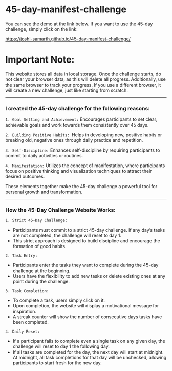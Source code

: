 # 45-day-manifest-challenge

You can see the demo at the link below. If you want to use the 45-day challenge, simply click on the link:

https://joshi-samarth.github.io/45-day-manifest-challenge/

<h1>Important Note:</h1>

This website stores all data in local storage. Once the challenge starts, do not clear your browser data, as this will delete all progress. Additionally, use the same browser to track your progress. If you use a different browser, it will create a new challenge, just like starting from scratch.<hr>

<h3>I created the 45-day challenge for the following reasons:</h3>

`1. Goal Setting and Achievement:` Encourages participants to set clear, achievable goals and work towards them consistently over 45 days.

`2. Building Positive Habits: `Helps in developing new, positive habits or breaking old, negative ones through daily practice and repetition.

`3. Self-Discipline:` Enhances self-discipline by requiring participants to commit to daily activities or routines.

`4. Manifestation:` Utilizes the concept of manifestation, where participants focus on positive thinking and visualization techniques to attract their desired outcomes.

These elements together make the 45-day challenge a powerful tool for personal growth and transformation.<hr>

<h3>How the 45-Day Challenge Website Works:</h3>

`1. Strict 45-Day Challenge:` 
   - Participants must commit to a strict 45-day challenge. If any day’s tasks are not completed, the challenge will reset to day 1.
   - This strict approach is designed to build discipline and encourage the formation of good habits.

`2. Task Entry:`
   - Participants enter the tasks they want to complete during the 45-day challenge at the beginning.
   - Users have the flexibility to add new tasks or delete existing ones at any point during the challenge.

`3. Task Completion:`
   - To complete a task, users simply click on it.
   - Upon completion, the website will display a motivational message for inspiration.
   - A streak counter will show the number of consecutive days tasks have been completed.

`4. Daily Reset:`
   - If a participant fails to complete even a single task on any given day, the challenge will reset to day 1 the following day.
   - If all tasks are completed for the day, the next day will start at midnight. At midnight, all task completions for that day will be unchecked, allowing participants to start fresh for the new day.

